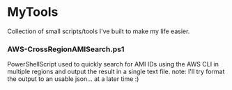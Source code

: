 # MyTools
Collection of small scripts/tools I've built to make my life easier.

### AWS-CrossRegionAMISearch.ps1
PowerShellScript used to quickly search for AMI IDs using the AWS CLI in multiple regions and output the result in a single text file.
note: I'll try format the output to an usable json... at a later time :)
